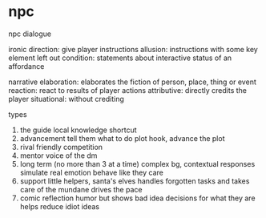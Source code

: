 # npc

npc dialogue

ironic
  direction: give player instructions
  allusion: instructions with some key element left out
  condition: statements about interactive status of an affordance

narrative
  elaboration: elaborates the fiction of person, place, thing or event
  reaction: react to results of player actions 
    attributive: directly credits the player
    situational: without crediting


types

1. the guide
  local knowledge
  shortcut
2. advancement
  tell them what to do
  plot hook, advance the plot
3. rival
  friendly competition
4. mentor
  voice of the dm
5. long term
  (no more than 3 at a time)
  complex bg, contextual responses
  simulate real emotion
  behave like they care
6. support
  little helpers, santa's elves
  handles forgotten tasks and takes care of the mundane
  drives the pace
7. comic reflection
  humor but shows bad idea decisions for what they are
  helps reduce idiot ideas
